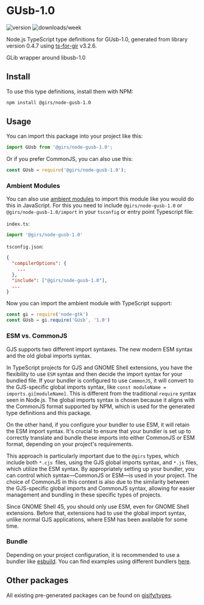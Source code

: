 
# GUsb-1.0

![version](https://img.shields.io/npm/v/@girs/node-gusb-1.0)
![downloads/week](https://img.shields.io/npm/dw/@girs/node-gusb-1.0)


Node.js TypeScript type definitions for GUsb-1.0, generated from library version 0.4.7 using [ts-for-gir](https://github.com/gjsify/ts-for-gir) v3.2.6.

GLib wrapper around libusb-1.0

## Install

To use this type definitions, install them with NPM:
```bash
npm install @girs/node-gusb-1.0
```

## Usage

You can import this package into your project like this:
```ts
import GUsb from '@girs/node-gusb-1.0';
```

Or if you prefer CommonJS, you can also use this:
```ts
const GUsb = require('@girs/node-gusb-1.0');
```

### Ambient Modules

You can also use [ambient modules](https://github.com/gjsify/ts-for-gir/tree/main/packages/cli#ambient-modules) to import this module like you would do this in JavaScript.
For this you need to include `@girs/node-gusb-1.0` or `@girs/node-gusb-1.0/import` in your `tsconfig` or entry point Typescript file:

`index.ts`:
```ts
import '@girs/node-gusb-1.0'
```

`tsconfig.json`:
```json
{
  "compilerOptions": {
    ...
  },
  "include": ["@girs/node-gusb-1.0"],
  ...
}
```

Now you can import the ambient module with TypeScript support: 

```ts
const gi = require('node-gtk')
const GUsb = gi.require('GUsb', '1.0')
```



### ESM vs. CommonJS

GJS supports two different import syntaxes. The new modern ESM syntax and the old global imports syntax.

In TypeScript projects for GJS and GNOME Shell extensions, you have the flexibility to use `ESM` syntax and then decide the import syntax for your bundled file. If your bundler is configured to use `CommonJS`, it will convert to the GJS-specific global imports syntax, like `const moduleName = imports.gi[moduleName]`. This is different from the traditional `require` syntax seen in Node.js. The global imports syntax is chosen because it aligns with the CommonJS format supported by NPM, which is used for the generated type definitions and this package.

On the other hand, if you configure your bundler to use ESM, it will retain the ESM import syntax. It's crucial to ensure that your bundler is set up to correctly translate and bundle these imports into either CommonJS or ESM format, depending on your project's requirements.

This approach is particularly important due to the `@girs` types, which include both `*.cjs `files, using the GJS global imports syntax, and `*.js` files, which utilize the ESM syntax. By appropriately setting up your bundler, you can control which syntax—CommonJS or ESM—is used in your project. The choice of CommonJS in this context is also due to the similarity between the GJS-specific global imports and CommonJS syntax, allowing for easier management and bundling in these specific types of projects.

Since GNOME Shell 45, you should only use ESM, even for GNOME Shell extensions. Before that, extensions had to use the global import syntax, unlike normal GJS applications, where ESM has been available for some time.

### Bundle

Depending on your project configuration, it is recommended to use a bundler like [esbuild](https://esbuild.github.io/). You can find examples using different bundlers [here](https://github.com/gjsify/ts-for-gir/tree/main/examples).

## Other packages

All existing pre-generated packages can be found on [gjsify/types](https://github.com/gjsify/types).

